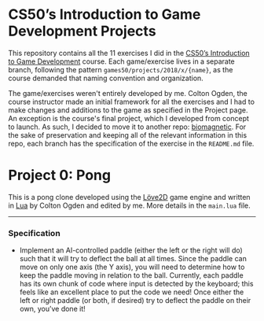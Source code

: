 # CS50’s Introduction to Game Development Projects
This repository contains all the 11 exercises I did in the [CS50’s Introduction to Game Development](https://cs50.harvard.edu/games/2018/) course. Each game/exercise lives in a separate branch, following the pattern ```games50/projects/2018/x/{name}```, as the course demanded that naming convention and organization. 

The game/exercises weren't entirely developed by me. Colton Ogden, the course instructor made an initial framework for all the exercises and I had to make changes and additions to the game as specified in the Project page. An exception is the course's final project, which I developed from concept to launch. As such, I decided to move it to another repo: [biomagnetic](https://github.com/xaviervitor/biomagnetic/). For the sake of preservation and keeping all of the relevant information in this repo, each branch has the specification of the exercise in the ```README.md``` file. 

# Project 0: Pong

This is a pong clone developed using the [Löve2D](https://love2d.org/) game engine and written in [Lua](https://www.lua.org/) by Colton Ogden and edited by me. More details in the ```main.lua``` file.

---

### Specification

* Implement an AI-controlled paddle (either the left or the right will do) such that it will try to deflect the ball at all times. Since the paddle can move on only one axis (the Y axis), you will need to determine how to keep the paddle moving in relation to the ball. Currently, each paddle has its own chunk of code where input is detected by the keyboard; this feels like an excellent place to put the code we need! Once either the left or right paddle (or both, if desired) try to deflect the paddle on their own, you’ve done it!
